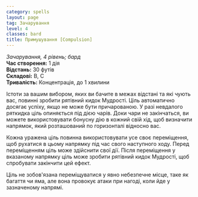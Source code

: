```yaml
---
category: spells
layout: page
tag: Зачарування
level: 4
classes: bard
title: Примушування [Compulsion]
---
```


_Зачарування, 4 рівень; бард_     
**Час створення:** 1 дія    
**Відстань:** 30 футів    
**Складові:** В, С    
**Тривалість:** Концентрація, до 1 хвилини    

Істоти за вашим вибором, яких ви бачите в межах відстані та які чують вас, повинні зробити рятівний кидок Мудрості. Ціль автоматично досягає успіху, якщо не може бути причарованою. У разі невдалого ряткидка ціль опиняється під дією чарів. Доки чари не закінчаться, ви можете використовувати бонусну дію в кожний свій хід, щоб визначити напрямок, який розташований по горизонталі відносно вас.   

Кожна уражена ціль повинна використовувати усе своє переміщення, щоб рухатися в цьому напрямку під час свого наступного ходу. Перед переміщенням ціль може здійснити свої дії. Після переміщення у вказаному напрямку ціль може зробити рятівний кидок Мудрості, щоб спробувати закінчити цей ефект.    

Ціль не зобов'язана переміщуватися у явно небезпечне місце, таке як багаття чи яма, але вона провокує атаки при нагоді, коли йде у зазначеному напрямі.
